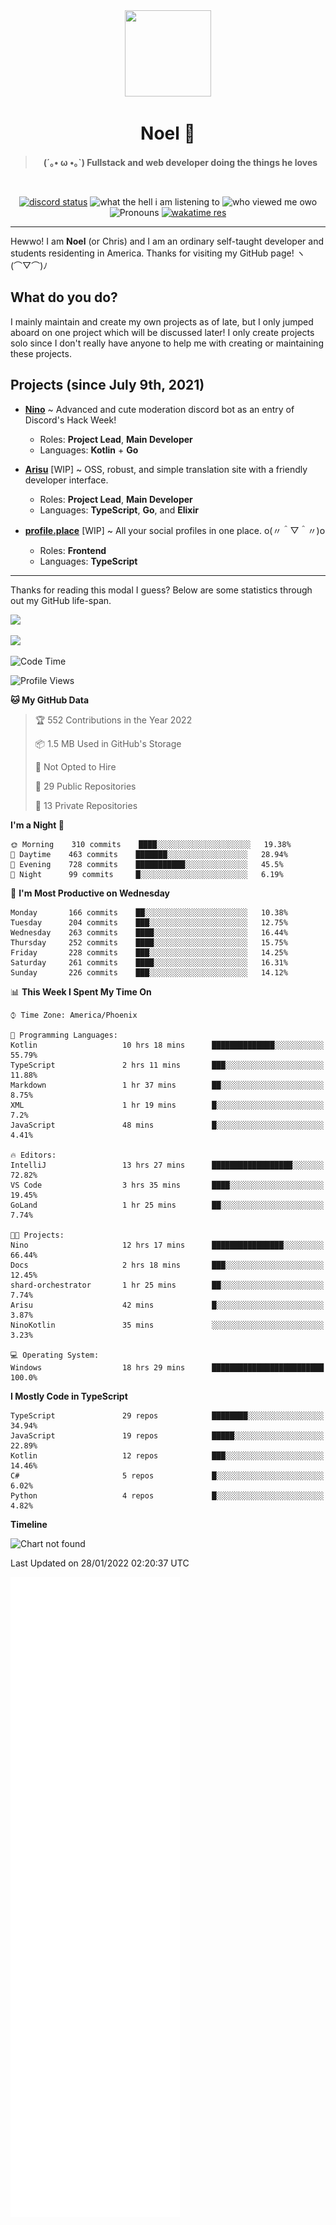 <div align='center'>
  <div align='center'>
    <img
      src='https://cdn.floofy.dev/art/icons/icon_cinnamonserval.png'
      width='138'
      height='138'
    />
  </div>
  <h1>Noel 🐾</h1>
  <blockquote><strong>(´｡• ω •｡`) Fullstack and web developer doing the things he loves</strong></blockquote>

  <br />

  <a href='https://discord.com/users/280158289667555328' target='_blank'><img alt="discord status" src="https://dev.discordprofiles.me/badge/status/280158289667555328" /></a>
  <img alt="what the hell i am listening to" src="https://dev.discordprofiles.me/badge/spotify/280158289667555328" />
  <img alt="who viewed me owo" src="https://komarev.com/ghpvc/?username=auguwu" />
  <img alt='Pronouns' src='https://img.shields.io/endpoint?url=https://pronoundb.org/shields/6004d014406af11e4593a013' />
  <a href="https://wakatime.com/@auguwu" target='_blank'>
    <img alt='wakatime res' src='https://wakatime.com/badge/user/89736485-42ec-4c0f-a2f3-481db74514dc.svg' />
  </a>
</div>

<hr />

Hewwo! I am **Noel** (or Chris) and I am an ordinary self-taught developer and students residenting in America. Thanks for visiting my GitHub page! ヽ(⌒▽⌒)ﾉ

## What do you do?
I mainly maintain and create my own projects as of late, but I only jumped aboard on one project which will be discussed later! I only create projects
solo since I don't really have anyone to help me with creating or maintaining these projects.

## Projects (since July 9th, 2021)
- [**Nino**](https://nino.sh) ~ Advanced and cute moderation discord bot as an entry of Discord's Hack Week!
  - Roles: **Project Lead**, **Main Developer**
  - Languages: **Kotlin** + **Go**

- [**Arisu**](https://arisu.land) [WIP] ~ OSS, robust, and simple translation site with a friendly developer interface.
  - Roles: **Project Lead**, **Main Developer**
  - Languages: **TypeScript**, **Go**, and **Elixir**

- [**profile.place**](https://profile.place) [WIP] ~ All your social profiles in one place. o(〃＾▽＾〃)o
  - Roles: **Frontend**
  - Languages: **TypeScript**

---

Thanks for reading this modal I guess? Below are some statistics through out my GitHub life-span.

![](https://github-readme-stats.vercel.app/api?username=auguwu&count_private=true&show_icons=true&theme=gruvbox)

![](https://github-readme-stats.vercel.app/api/top-langs/?username=auguwu&layout=compact&theme=gruvbox)

<!--START_SECTION:waka-->
![Code Time](http://img.shields.io/badge/Code%20Time-2%2C670%20hrs%2039%20mins-blue)

![Profile Views](http://img.shields.io/badge/Profile%20Views-14-blue)

**🐱 My GitHub Data** 

> 🏆 552 Contributions in the Year 2022
 > 
> 📦 1.5 MB Used in GitHub's Storage 
 > 
> 🚫 Not Opted to Hire
 > 
> 📜 29 Public Repositories 
 > 
> 🔑 13 Private Repositories  
 > 
**I'm a Night 🦉** 

```text
🌞 Morning    310 commits    ████░░░░░░░░░░░░░░░░░░░░░   19.38% 
🌆 Daytime    463 commits    ███████░░░░░░░░░░░░░░░░░░   28.94% 
🌃 Evening    728 commits    ███████████░░░░░░░░░░░░░░   45.5% 
🌙 Night      99 commits     █░░░░░░░░░░░░░░░░░░░░░░░░   6.19%

```
📅 **I'm Most Productive on Wednesday** 

```text
Monday       166 commits    ██░░░░░░░░░░░░░░░░░░░░░░░   10.38% 
Tuesday      204 commits    ███░░░░░░░░░░░░░░░░░░░░░░   12.75% 
Wednesday    263 commits    ████░░░░░░░░░░░░░░░░░░░░░   16.44% 
Thursday     252 commits    ████░░░░░░░░░░░░░░░░░░░░░   15.75% 
Friday       228 commits    ███░░░░░░░░░░░░░░░░░░░░░░   14.25% 
Saturday     261 commits    ████░░░░░░░░░░░░░░░░░░░░░   16.31% 
Sunday       226 commits    ███░░░░░░░░░░░░░░░░░░░░░░   14.12%

```


📊 **This Week I Spent My Time On** 

```text
⌚︎ Time Zone: America/Phoenix

💬 Programming Languages: 
Kotlin                   10 hrs 18 mins      ██████████████░░░░░░░░░░░   55.79% 
TypeScript               2 hrs 11 mins       ███░░░░░░░░░░░░░░░░░░░░░░   11.88% 
Markdown                 1 hr 37 mins        ██░░░░░░░░░░░░░░░░░░░░░░░   8.75% 
XML                      1 hr 19 mins        █░░░░░░░░░░░░░░░░░░░░░░░░   7.2% 
JavaScript               48 mins             █░░░░░░░░░░░░░░░░░░░░░░░░   4.41%

🔥 Editors: 
IntelliJ                 13 hrs 27 mins      ██████████████████░░░░░░░   72.82% 
VS Code                  3 hrs 35 mins       ████░░░░░░░░░░░░░░░░░░░░░   19.45% 
GoLand                   1 hr 25 mins        ██░░░░░░░░░░░░░░░░░░░░░░░   7.74%

🐱‍💻 Projects: 
Nino                     12 hrs 17 mins      ████████████████░░░░░░░░░   66.44% 
Docs                     2 hrs 18 mins       ███░░░░░░░░░░░░░░░░░░░░░░   12.45% 
shard-orchestrator       1 hr 25 mins        ██░░░░░░░░░░░░░░░░░░░░░░░   7.74% 
Arisu                    42 mins             █░░░░░░░░░░░░░░░░░░░░░░░░   3.87% 
NinoKotlin               35 mins             ░░░░░░░░░░░░░░░░░░░░░░░░░   3.23%

💻 Operating System: 
Windows                  18 hrs 29 mins      █████████████████████████   100.0%

```

**I Mostly Code in TypeScript** 

```text
TypeScript               29 repos            ████████░░░░░░░░░░░░░░░░░   34.94% 
JavaScript               19 repos            █████░░░░░░░░░░░░░░░░░░░░   22.89% 
Kotlin                   12 repos            ███░░░░░░░░░░░░░░░░░░░░░░   14.46% 
C#                       5 repos             █░░░░░░░░░░░░░░░░░░░░░░░░   6.02% 
Python                   4 repos             █░░░░░░░░░░░░░░░░░░░░░░░░   4.82%

```


**Timeline**

![Chart not found](https://raw.githubusercontent.com/auguwu/auguwu/master/charts/bar_graph.png) 


 Last Updated on 28/01/2022 02:20:37 UTC
<!--END_SECTION:waka-->

![](./github-metrics.svg)
